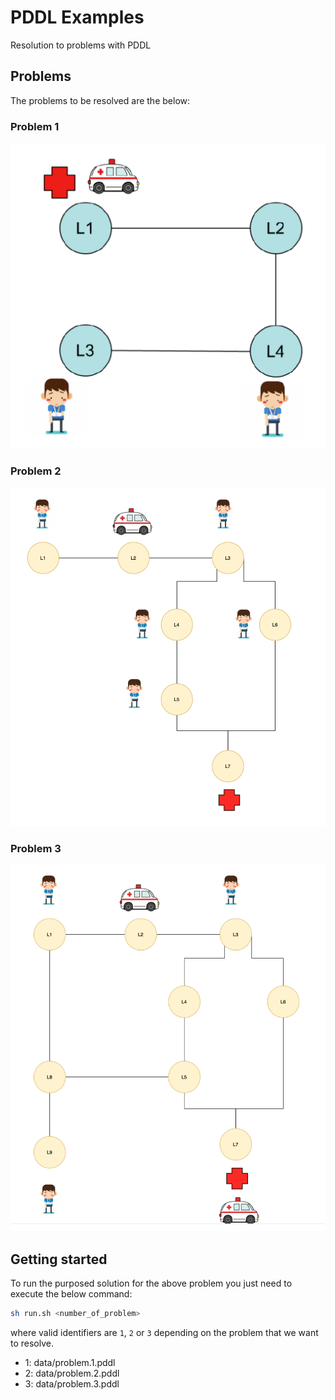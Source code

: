 # PDDL Examples

Resolution to problems with PDDL


## Problems

The problems to be resolved are the below:

### Problem 1
![Problem 1](./doc/problem1.png)

### Problem 2
![Problem 2](./doc/problem2.png)

### Problem 3
![Problem 3](./doc/problem3.png)


## Getting started 

To run the purposed solution for the above problem you just need to execute the below command:

```bash
sh run.sh <number_of_problem>
```

where valid identifiers are `1`, `2` or `3` depending on the problem that we want to resolve.

- 1: data/problem.1.pddl
- 2: data/problem.2.pddl
- 3: data/problem.3.pddl




